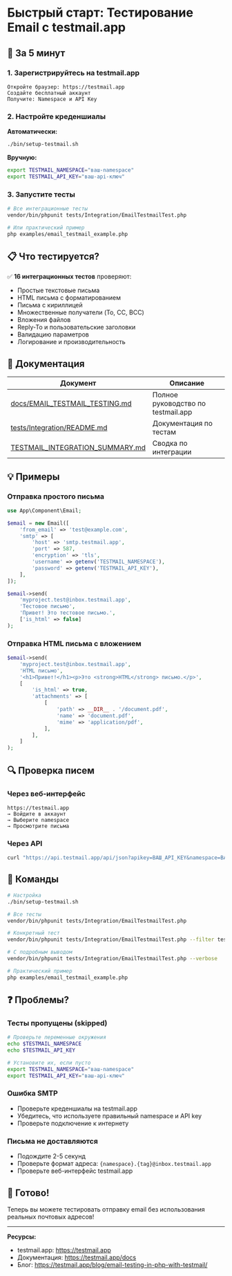 # Быстрый старт: Тестирование Email с testmail.app

## 🚀 За 5 минут

### 1. Зарегистрируйтесь на testmail.app

```
Откройте браузер: https://testmail.app
Создайте бесплатный аккаунт
Получите: Namespace и API Key
```

### 2. Настройте креденшиалы

**Автоматически:**
```bash
./bin/setup-testmail.sh
```

**Вручную:**
```bash
export TESTMAIL_NAMESPACE="ваш-namespace"
export TESTMAIL_API_KEY="ваш-api-ключ"
```

### 3. Запустите тесты

```bash
# Все интеграционные тесты
vendor/bin/phpunit tests/Integration/EmailTestmailTest.php

# Или практический пример
php examples/email_testmail_example.php
```

## 📋 Что тестируется?

✅ **16 интеграционных тестов** проверяют:
- Простые текстовые письма
- HTML письма с форматированием
- Письма с кириллицей
- Множественные получатели (To, CC, BCC)
- Вложения файлов
- Reply-To и пользовательские заголовки
- Валидацию параметров
- Логирование и производительность

## 📖 Документация

| Документ | Описание |
|----------|----------|
| [docs/EMAIL_TESTMAIL_TESTING.md](docs/EMAIL_TESTMAIL_TESTING.md) | Полное руководство по testmail.app |
| [tests/Integration/README.md](tests/Integration/README.md) | Документация по тестам |
| [TESTMAIL_INTEGRATION_SUMMARY.md](TESTMAIL_INTEGRATION_SUMMARY.md) | Сводка по интеграции |

## 💡 Примеры

### Отправка простого письма

```php
use App\Component\Email;

$email = new Email([
    'from_email' => 'test@example.com',
    'smtp' => [
        'host' => 'smtp.testmail.app',
        'port' => 587,
        'encryption' => 'tls',
        'username' => getenv('TESTMAIL_NAMESPACE'),
        'password' => getenv('TESTMAIL_API_KEY'),
    ],
]);

$email->send(
    'myproject.test@inbox.testmail.app',
    'Тестовое письмо',
    'Привет! Это тестовое письмо.',
    ['is_html' => false]
);
```

### Отправка HTML письма с вложением

```php
$email->send(
    'myproject.test@inbox.testmail.app',
    'HTML письмо',
    '<h1>Привет!</h1><p>Это <strong>HTML</strong> письмо.</p>',
    [
        'is_html' => true,
        'attachments' => [
            [
                'path' => __DIR__ . '/document.pdf',
                'name' => 'document.pdf',
                'mime' => 'application/pdf',
            ],
        ],
    ]
);
```

## 🔍 Проверка писем

### Через веб-интерфейс
```
https://testmail.app
→ Войдите в аккаунт
→ Выберите namespace
→ Просмотрите письма
```

### Через API

```bash
curl "https://api.testmail.app/api/json?apikey=ВАШ_API_KEY&namespace=ВАШ_NAMESPACE&limit=10"
```

## 🎯 Команды

```bash
# Настройка
./bin/setup-testmail.sh

# Все тесты
vendor/bin/phpunit tests/Integration/EmailTestmailTest.php

# Конкретный тест
vendor/bin/phpunit tests/Integration/EmailTestmailTest.php --filter testSendHtmlEmail

# С подробным выводом
vendor/bin/phpunit tests/Integration/EmailTestmailTest.php --verbose

# Практический пример
php examples/email_testmail_example.php
```

## ❓ Проблемы?

### Тесты пропущены (skipped)
```bash
# Проверьте переменные окружения
echo $TESTMAIL_NAMESPACE
echo $TESTMAIL_API_KEY

# Установите их, если пусто
export TESTMAIL_NAMESPACE="ваш-namespace"
export TESTMAIL_API_KEY="ваш-api-ключ"
```

### Ошибка SMTP
- Проверьте креденшиалы на testmail.app
- Убедитесь, что используете правильный namespace и API key
- Проверьте подключение к интернету

### Письма не доставляются
- Подождите 2-5 секунд
- Проверьте формат адреса: `{namespace}.{tag}@inbox.testmail.app`
- Проверьте веб-интерфейс testmail.app

## 🎉 Готово!

Теперь вы можете тестировать отправку email без использования реальных почтовых адресов!

---

**Ресурсы:**
- testmail.app: https://testmail.app
- Документация: https://testmail.app/docs
- Блог: https://testmail.app/blog/email-testing-in-php-with-testmail/
